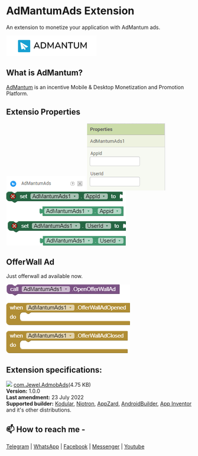 # AdMantumAds Extension
An extension to monetize your application with AdMantum ads.

<img src="https://github.com/jewelshkjony/AdMantumAds/raw/main/images/cover.png"/>

## What is AdMantum?
<a href="https://admantum.com/">AdMantum</a> is an incentive Mobile & Desktop Monetization and Promotion Platform.

## Extensio Properties
<img src="https://github.com/jewelshkjony/AdMantumAds/raw/main/images/aix.png"/>

<img src="https://github.com/jewelshkjony/AdMantumAds/raw/main/images/property-1.png"/>

<img src="https://github.com/jewelshkjony/AdMantumAds/raw/main/images/property-2.png"/>

## OfferWall Ad
Just offerwall ad available now.

<img src="https://github.com/jewelshkjony/AdMantumAds/raw/main/images/offerwall.png"/>

## Extension specifications:
<img src="https://github.com/jewelshkjony/AdMantumAds/raw/main/imagaes/download.png"/> <a href="https://github.com/jewelshkjony/AdMantumAds/releases/download/1.0.0/com.jewel.admantumads.aix">com.Jewel.AdmobAds</a>(4.75 KB) \
<b>Version:</b> 1.0.0\
<b>Last amendment:</b> 23 July 2022\
<b>Supported builder:</b> <a href="https://www.kodular.io/">Kodular</a>, <a href="https://niotron.com/">Niotron</a>, <a href="https://appzard.com/">AppZard</a>, <a href="https://androidbuilder.in/">AndroidBuilder</a>, <a href="http://ai2.appinventor.mit.edu/">App Inventor</a> and it's other distributions.


## 📫 How to reach me -

<a href="https://t.me/jewelshkjony">Telegram</a> | <a href="https://wa.me/8801775668913">WhatsApp</a> | <a href="https://fb.com/jewelshkjony">Facebook</a> | <a href="https://m.me/jewelshkjony">Messenger</a> | <a href="https://m.youtube.com/c/JewelShikderJony">Youtube</a>
